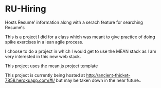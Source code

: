 RU-Hiring
=========

Hosts Resume' information along with a serach feature for searching Resume's


This is a project I did for a class which was meant to give practice of doing spike exercises in a lean agile process.

I choose to do a project in which I would get to use the MEAN stack as I am very interested in this new web stack.

This project uses the mean.js project template

This project is currently being hosted at http://ancient-thicket-7858.herokuapp.com/#!/
but may be taken down in the near future..
